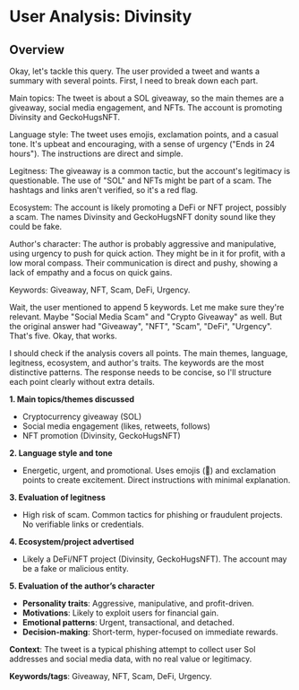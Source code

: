 # User Analysis: Divinsity

## Overview

<think>
Okay, let's tackle this query. The user provided a tweet and wants a summary with several points. First, I need to break down each part.

Main topics: The tweet is about a SOL giveaway, so the main themes are a giveaway, social media engagement, and NFTs. The account is promoting Divinsity and GeckoHugsNFT.

Language style: The tweet uses emojis, exclamation points, and a casual tone. It's upbeat and encouraging, with a sense of urgency ("Ends in 24 hours"). The instructions are direct and simple.

Legitness: The giveaway is a common tactic, but the account's legitimacy is questionable. The use of "SOL" and NFTs might be part of a scam. The hashtags and links aren't verified, so it's a red flag.

Ecosystem: The account is likely promoting a DeFi or NFT project, possibly a scam. The names Divinsity and GeckoHugsNFT donity sound like they could be fake.

Author's character: The author is probably aggressive and manipulative, using urgency to push for quick action. They might be in it for profit, with a low moral compass. Their communication is direct and pushy, showing a lack of empathy and a focus on quick gains.

Keywords: Giveaway, NFT, Scam, DeFi, Urgency.

Wait, the user mentioned to append 5 keywords. Let me make sure they're relevant. Maybe "Social Media Scam" and "Crypto Giveaway" as well. But the original answer had "Giveaway", "NFT", "Scam", "DeFi", "Urgency". That's five. Okay, that works.

I should check if the analysis covers all points. The main themes, language, legitness, ecosystem, and author's traits. The keywords are the most distinctive patterns. The response needs to be concise, so I'll structure each point clearly without extra details.
</think>

**1. Main topics/themes discussed**  
- Cryptocurrency giveaway (SOL)  
- Social media engagement (likes, retweets, follows)  
- NFT promotion (Divinsity, GeckoHugsNFT)  

**2. Language style and tone**  
- Energetic, urgent, and promotional. Uses emojis (🎉) and exclamation points to create excitement. Direct instructions with minimal explanation.  

**3. Evaluation of legitness**  
- High risk of scam. Common tactics for phishing or fraudulent projects. No verifiable links or credentials.  

**4. Ecosystem/project advertised**  
- Likely a DeFi/NFT project (Divinsity, GeckoHugsNFT). The account may be a fake or malicious entity.  

**5. Evaluation of the author’s character**  
- **Personality traits**: Aggressive, manipulative, and profit-driven.  
- **Motivations**: Likely to exploit users for financial gain.  
- **Emotional patterns**: Urgent, transactional, and detached.  
- **Decision-making**: Short-term, hyper-focused on immediate rewards.  

**Context**: The tweet is a typical phishing attempt to collect user Sol addresses and social media data, with no real value or legitimacy.  

**Keywords/tags**: Giveaway, NFT, Scam, DeFi, Urgency.